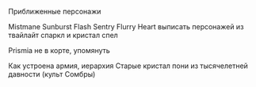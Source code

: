 Приближенные персонажи

Mistmane
Sunburst
Flash Sentry
Flurry Heart
выписать персонажей из твайлайт спаркл и кристал спел


Prismia не в корте, упомянуть

Как устроена армия, иерархия
Старые кристал пони из тысячелетней давности (культ Сомбры)
